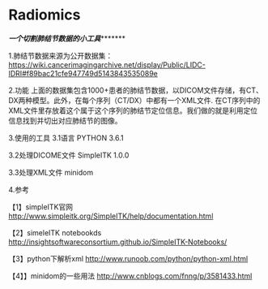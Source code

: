 # Radiomics
*******************一个切割肺结节数据的小工具**************************

1.肺结节数据来源为公开数据集：
https://wiki.cancerimagingarchive.net/display/Public/LIDC-IDRI#f89bac21cfe947749d5143843535089e

2.功能
上面的数据集包含1000+患者的肺结节数据，以DICOM文件存储，有CT、DX两种模型。此外，在每个序列（CT/DX）中都有一个XML文件.
在CT序列中的XML文件里存放着这个属于这个序列的肺结节定位信息。我们做的就是利用定位信息找到并切出对应肺结节的图像。

3.使用的工具
3.1语言
PYTHON 3.6.1

3.2处理DICOME文件
SimpleITK 1.0.0

3.3处理XML文件
minidom

4.参考

【1】simpleITK官网
http://www.simpleitk.org/SimpleITK/help/documentation.html

【2】simeleITK notebookds
http://insightsoftwareconsortium.github.io/SimpleITK-Notebooks/

【3】python下解析xml
http://www.runoob.com/python/python-xml.html

【4】】minidom的一些用法
http://www.cnblogs.com/fnng/p/3581433.html
